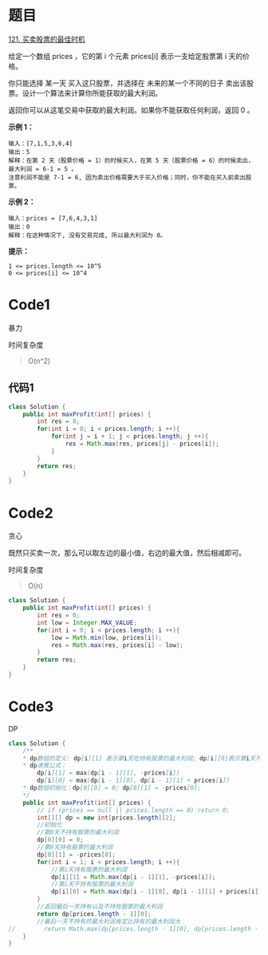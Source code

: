 # 题目
[121. 买卖股票的最佳时机](https://leetcode.cn/problems/best-time-to-buy-and-sell-stock/)

给定一个数组 prices ，它的第 i 个元素 prices[i] 表示一支给定股票第 i 天的价格。

你只能选择 某一天 买入这只股票，并选择在 未来的某一个不同的日子 卖出该股票。设计一个算法来计算你所能获取的最大利润。

返回你可以从这笔交易中获取的最大利润。如果你不能获取任何利润，返回 0 。



**示例 1：**

``` 
输入：[7,1,5,3,6,4]
输出：5
解释：在第 2 天（股票价格 = 1）的时候买入，在第 5 天（股票价格 = 6）的时候卖出，最大利润 = 6-1 = 5 。
注意利润不能是 7-1 = 6, 因为卖出价格需要大于买入价格；同时，你不能在买入前卖出股票。
```
**示例 2：**

``` 
输入：prices = [7,6,4,3,1]
输出：0
解释：在这种情况下, 没有交易完成, 所以最大利润为 0。
```


**提示：**

``` 
1 <= prices.length <= 10^5
0 <= prices[i] <= 10^4
```

# Code1
暴力

时间复杂度
> O(n^2)

## 代码1
```java
class Solution {
    public int maxProfit(int[] prices) {
        int res = 0;
        for(int i = 0; i < prices.length; i ++){
            for(int j = i + 1; j < prices.length; j ++){
                res = Math.max(res, prices[j] - prices[i]);
            }
        }
        return res;
    }
}
```

# Code2
贪心

既然只买卖一次，那么可以取左边的最小值，右边的最大值，然后相减即可。

时间复杂度
> O(n)
```java
class Solution {
    public int maxProfit(int[] prices) {
        int res = 0;
        int low = Integer.MAX_VALUE;
        for(int i = 0; i < prices.length; i ++){
            low = Math.min(low, prices[i]);
            res = Math.max(res, prices[i] - low);
        }
        return res;
    }
}
```

# Code3
DP
```java
class Solution {
    /** 
    * dp数组的定义: dp[i][1] 表示第i天吃持有股票的最大利润; dp[i][0]表示第i天不持有股票的最大利润
    * dp递推公式：
        dp[i][1] = max(dp[i - 1][1], -prices[i])
        dp[i][0] = max(dp[i - 1][0], dp[i - 1][1] + prices[i])
    * dp数组初始化：dp[0][0] = 0; dp[0][1] = -prices[0];
    */
    public int maxProfit(int[] prices) {
        // if (prices == null || prices.length == 0) return 0;
        int[][] dp = new int[prices.length][2];
        //初始化
        //第0天不持有股票的最大利润
        dp[0][0] = 0;
        //第0天持有股票的最大利润
        dp[0][1] = -prices[0];
        for(int i = 1; i < prices.length; i ++){
            //第i天持有股票的最大利润
            dp[i][1] = Math.max(dp[i - 1][1], -prices[i]);
            //第i天不持有股票的最大利润
            dp[i][0] = Math.max(dp[i - 1][0], dp[i - 1][1] + prices[i]);
        }
        //返回最后一天持有以及不持有股票的最大利润
        return dp[prices.length - 1][0];
        //最后一天不持有的最大利润肯定比持有的最大利润大
//        return Math.max(dp[prices.length - 1][0], dp[prices.length - 1][1]);
    }
}
```